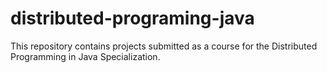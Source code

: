 # distributed-programing-java
This repository contains projects submitted as a course for the Distributed Programming in Java Specialization.
